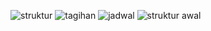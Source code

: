 ![struktur](https://user-images.githubusercontent.com/95585881/177363749-e3c0c8fd-efb2-458d-9292-08e3b0891bd9.png)
![tagihan](https://user-images.githubusercontent.com/95585881/177363759-2fcdf26c-fde9-4a0a-b268-26720d5b8308.png)
![jadwal](https://user-images.githubusercontent.com/95585881/177363763-d480bd04-84c0-4582-a418-89ab66b94bcf.png)
![struktur awal](https://user-images.githubusercontent.com/95585881/177363771-00db0027-9ea3-4e7a-8494-db1947cca9dc.png)
